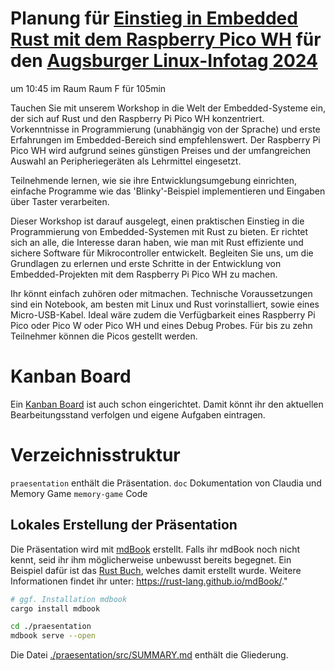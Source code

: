 # Planung für [Einstieg in Embedded Rust mit dem Raspberry Pico WH](https://www.luga.de/static/LIT-2024/talks/einstieg_in_embedded_rust_mit_dem_raspberry_pico_wh/) für den [Augsburger Linux-Infotag 2024](https://www.luga.de/static/LIT-2024)

um 10:45 im Raum  Raum F für 105min

Tauchen Sie mit unserem Workshop in die Welt der Embedded-Systeme ein, der sich auf Rust und den Raspberry Pi Pico WH konzentriert. Vorkenntnisse in Programmierung (unabhängig von der Sprache) und erste Erfahrungen im Embedded-Bereich sind empfehlenswert. Der Raspberry Pi Pico WH wird aufgrund seines günstigen Preises und der umfangreichen Auswahl an Peripheriegeräten als Lehrmittel eingesetzt.

Teilnehmende lernen, wie sie ihre Entwicklungsumgebung einrichten, einfache Programme wie das 'Blinky'-Beispiel implementieren und Eingaben über Taster verarbeiten.

Dieser Workshop ist darauf ausgelegt, einen praktischen Einstieg in die Programmierung von Embedded-Systemen mit Rust zu bieten. Er richtet sich an alle, die Interesse daran haben, wie man mit Rust effiziente und sichere Software für Mikrocontroller entwickelt. Begleiten Sie uns, um die Grundlagen zu erlernen und erste Schritte in der Entwicklung von Embedded-Projekten mit dem Raspberry Pi Pico WH zu machen.

Ihr könnt einfach zuhören oder mitmachen. Technische Voraussetzungen sind ein Notebook, am besten mit Linux und Rust vorinstalliert, sowie eines Micro-USB-Kabel. Ideal wäre zudem die Verfügbarkeit eines Raspberry Pi Pico oder Pico W oder Pico WH und eines Debug Probes. Für bis zu zehn Teilnehmer können die Picos gestellt werden.

# Kanban Board

Ein [Kanban Board](https://github.com/orgs/rust-augsburg/projects/1/views/1) ist auch schon eingerichtet. Damit könnt ihr den aktuellen Bearbeitungsstand verfolgen und eigene Aufgaben eintragen.


# Verzeichnisstruktur

`praesentation` enthält die Präsentation.
`doc` Dokumentation von Claudia und Memory Game
`memory-game` Code

## Lokales Erstellung der Präsentation

Die Präsentation wird mit [mdBook](https://rust-lang.github.io/mdBook/) erstellt. Falls ihr mdBook noch nicht kennt, seid ihr ihm möglicherweise unbewusst bereits begegnet. Ein Beispiel dafür ist das [Rust Buch](https://doc.rust-lang.org/stable/book/), welches damit erstellt wurde. Weitere Informationen findet ihr unter: <https://rust-lang.github.io/mdBook/>."


```sh
# ggf. Installation mdbook
cargo install mdbook

cd ./praesentation
mdbook serve --open
```

Die Datei [./praesentation/src/SUMMARY.md](./praesentation/src/SUMMARY.md) enthält die Gliederung.
